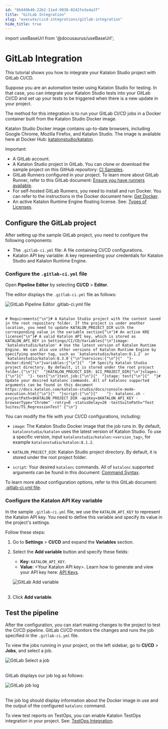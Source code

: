```yaml
---
id: "8b849b40-22b2-11ed-9930-0242fe3e4a3f"
title: "GitLab Integration"
slug: "execute/cicd-integrations/gitlab-integration"
hide_title: true
---
```

import useBaseUrl from '@docusaurus/useBaseUrl';


# <a id="id" class="anchor_top_offset"/><a id="ariaid-title1" class="anchor_top_offset"/>GitLab Integration

<p xmlns="http://www.w3.org/1999/xhtml" className="p">This tutorial shows you how to integrate your Katalon Studio project with GitLab CI/CD.</p> 
<p xmlns="http://www.w3.org/1999/xhtml" className="p">Suppose you are an automation tester using Katalon Studio for testing. In that case, you can integrate your Katalon Studio tests into your GitLab CI/CD and set up your tests to be triggered when there is a new update in your project.</p> 
<p xmlns="http://www.w3.org/1999/xhtml" className="p">The method for this integration is to run your GitLab CI/CD jobs in a Docker container built from the Katalon Studio Docker image.</p> 
<p xmlns="http://www.w3.org/1999/xhtml" className="p">Katalon Studio Docker image contains up-to-date browsers, including Google Chrome, Mozilla Firefox, and Katalon Studio. The image is available here at Docker Hub: <a className="xref j-external-link" href="https://hub.docker.com/r/katalonstudio/katalon/" target="_blank">katalonstudio/katalon</a>.</p> 
<div xmlns="http://www.w3.org/1999/xhtml" className="note important note_important"><span className="note__title">Important:</span> 
  <ul className="ul"><li className="li">A GitLab account.</li><li className="li">A Katalon Studio project in GitLab. You can clone or download the sample project on this GitHub repository: <a className="xref j-external-link" href="https://github.com/katalon-studio-samples/ci-samples" target="_blank">CI Samples</a>.</li><li className="li">GitLab Runners configured in your project. To learn more about GitLab Runner, refer to this GitLab document: <a className="xref j-external-link" href="https://docs.gitlab.com/ee/ci/quick_start/#ensure-you-have-runners-available" target="_blank">Ensure you have runners available</a>.</li><li className="li">For self-hosted GitLab Runners, you need to install and run Docker. You can refer to the instructions in the Docker document here: <a className="xref j-external-link" href="https://docs.docker.com/get-docker/" target="_blank">Get Docker</a>.</li><li className="li">An active Katalon Runtime Engine floating license. See: <a className="xref" href="/administer/katalon-studio-enterprise-and-katalon-runtime-engine-license/license-overview">Types of Licenses</a>.</li></ul>
</div>
    

## <a id="id_1" class="anchor_top_offset"/>Configure the GitLab project

    
      
<p xmlns="http://www.w3.org/1999/xhtml" className="p">After setting up the sample GitLab project, you need to   configure the following components:</p> 
      
<ul xmlns="http://www.w3.org/1999/xhtml" className="ul">   <li className="li">The <code className="ph codeph">.gitlab-ci.yml</code> file: A file containing CI/CD     configurations.</li>   <li className="li">Katalon API key variable: A key representing your credentials     for Katalon Studio and Katalon Runtime Engine.</li> </ul> 
    
          
      

### <a id="id_2" class="anchor_top_offset"/>Configure the <code xmlns="http://www.w3.org/1999/xhtml" className="ph codeph">.gitlab-ci.yml</code>  file

      
        
<p xmlns="http://www.w3.org/1999/xhtml" className="p">Open <strong className="ph b">Pipeline Editor</strong> by selecting   <strong className="ph b">CI/CD</strong> &gt; <strong className="ph b">Editor</strong>.</p> 
        
<p xmlns="http://www.w3.org/1999/xhtml" className="p">The editor displays the <code className="ph codeph">.gitlab-ci.yml</code> file as   follows:</p> 
        
<p xmlns="http://www.w3.org/1999/xhtml" className="p">   <img className="image" src={useBaseUrl("https://github.com/katalon-studio/docs-images/raw/master/katalon-studio/tutorials/continuous_integration_gitlab/GitLab-Pipeline-Editor.png")} alt="GitLab Pipeline Editor .gitlab-ci.yml file" /><br /><br /> </p> 
                  
<pre xmlns="http://www.w3.org/1999/xhtml" className="pre codeblock"><code># Requirements{"\n"}# A Katalon Studio project with the content saved in the root repository folder. If the project is under another location, you need to update KATALON_PROJECT_DIR with the corresponding value in the variable section{"\n"}# An active KRE license{"\n"}# A valid Katalon API key, which is stored as KATALON_API_KEY in Settings/CI/CD/Variables{"\n"}image: 'katalonstudio/katalon' # Use the latest version of Katalon Runtime Engine. We can also use other versions of Katalon Runtime Engine by specifying another tag, such as `katalonstudio/katalon:8.1.2` or `katalonstudio/katalon:8.3.0`{"\n"}services:{"\n"}{"  "}- docker:dind{"\n"}variables:{"\n"}{"  "}# Specify Katalon Studio project directory. By default, it is stored under the root project folder.{"\n"}{"  "}KATALON_PROJECT_DIR: $CI_PROJECT_DIR{"\n"}stages:{"\n"}{"  "}- test{"\n"}test_job:{"\n"}{"  "}stage: test{"\n"}{"  "}# Update your desired katalonc commands. All of katalonc supported arguments can be found in this document https://docs.katalon.com/katalon-studio/docs/console-mode-execution.html{"\n"}{"  "}script:{"\n"}{"    "}- katalonc.sh -projectPath=$KATALON_PROJECT_DIR -apiKey=$KATALON_API_KEY -browserType="Chrome" -retry=0 -statusDelay=20 -testSuitePath="Test Suites/TS_RegressionTest" {"\n"}</code></pre> 
                
<p xmlns="http://www.w3.org/1999/xhtml" className="p">You can modify the file with your CI/CD configurations,   including:</p> 
        
<ul xmlns="http://www.w3.org/1999/xhtml" className="ul">   <li className="li">     <p className="p">       <code className="ph codeph">image</code>: The Katalon Studio Docker image that the job       runs in. By default, <code className="ph codeph">katalonstudio/katalon</code> uses the       latest version of Katalon Studio. To use a specific version, input       <code className="ph codeph">katalonstudio/katalon:&lt;version_tag&gt;</code>, for example       <code className="ph codeph">katalonstudio/katalon:8.1.2</code>.</p>   </li>   <li className="li">     <p className="p">       <code className="ph codeph">KATALON_PROJECT_DIR</code>: Katalon Studio project       directory. By default, it is stored under the root project       folder.</p>   </li>   <li className="li">     <p className="p">       <code className="ph codeph">script</code>: Your desired <code className="ph codeph">katalonc</code>       commands. All of <code className="ph codeph">katalonc</code> supported arguments can be       found in this document: <a className="xref" href="/execute/katalon-runtime-engine/command-line-syntax-in-katalon-runtime-engine">Command         Syntax</a>.</p>   </li> </ul> 
        
<p xmlns="http://www.w3.org/1999/xhtml" className="p">To learn more about configuration options, refer to this GitLab   document: <a className="xref j-external-link" href="https://docs.gitlab.com/ee/ci/yaml/gitlab_ci_yaml.html" target="_blank">.gitlab-ci.yml     file</a>.</p> 
      
    

### <a id="id_3" class="anchor_top_offset"/>Configure the Katalon API Key variable

<p xmlns="http://www.w3.org/1999/xhtml" className="p">In the sample <code className="ph codeph">.gitlab-ci.yml</code> file, we use the   <code className="ph codeph">KATALON_API_KEY</code> to represent the Katalon API key. You   need to define this variable and specify its value in the project's   settings.</p> 
<p xmlns="http://www.w3.org/1999/xhtml" className="p">Follow these steps:</p> 
<ol xmlns="http://www.w3.org/1999/xhtml" className="ol"><li className="li">     <p className="p">Go to <strong className="ph b">Settings</strong> &gt; <strong className="ph b">CI/CD</strong> and       expand the <strong className="ph b">Variables</strong> section.</p>   </li><li className="li">     <p className="p">Select the <strong className="ph b">Add variable</strong> button and specify       these fields:</p>     <ul className="ul"><li className="li">         <strong className="ph b">Key</strong>: <code className="ph codeph">KATALON_API_KEY</code>.</li><li className="li">         <strong className="ph b">Value</strong>: &lt;Your Katalon API key&gt;. Learn how to generate and view your API key here: <a className="xref" href="/administer/settings/katalon-api-key-in-katalon-testops">API Keys</a>.</li></ul>     <p className="p">       <img className="image" src={useBaseUrl("https://github.com/katalon-studio/docs-images/raw/master/katalon-studio/tutorials/continuous_integration_gitlab/GitLab-Add-variable.png")} alt="GitLab Add variable" /><br /><br />     </p>   </li><li className="li">     <p className="p">Click <strong className="ph b">Add variable</strong>.</p>   </li></ol> 

## <a id="concept-7018" class="anchor_top_offset"/>Test the pipeline

<p xmlns="http://www.w3.org/1999/xhtml" className="p">After the configuration, you can start making changes to the   project to test the CI/CD pipeline. GitLab CI/CD monitors the   changes and runs the job specified in the   <code className="ph codeph">.gitlab-ci.yml</code> file.</p> 
<p xmlns="http://www.w3.org/1999/xhtml" className="p">To view the jobs running in your project, on the left sidebar,   go to <strong className="ph b">CI/CD</strong> &gt; <strong className="ph b">Jobs</strong>, and select   a job.</p> 
<p xmlns="http://www.w3.org/1999/xhtml" className="p"><img className="image" src={useBaseUrl("https://github.com/katalon-studio/docs-images/raw/master/katalon-studio/tutorials/continuous_integration_gitlab/GitLab-Select-a-job.png")} alt="GitLab Select a job" /><br /><br /></p> 
<p xmlns="http://www.w3.org/1999/xhtml" className="p">GitLab displays our job log as follows:</p> 
<p xmlns="http://www.w3.org/1999/xhtml" className="p"><img className="image" src={useBaseUrl("https://github.com/katalon-studio/docs-images/raw/master/katalon-studio/tutorials/continuous_integration_gitlab/Gitlab-CI-log.png")} alt="GitLab job log" /><br /><br /></p> 
<p xmlns="http://www.w3.org/1999/xhtml" className="p">The job log should display information about the Docker image in   use and the output of the configured <code className="ph codeph">katalonc</code>   command.</p> 
<p xmlns="http://www.w3.org/1999/xhtml" className="p">To view test reports on TestOps, you can enable Katalon TestOps   integration in your project. See: <a className="xref" href="/get-started/set-up-your-workspace/integrate-katalon-testops-with-katalon-studio">TestOps     Integration</a>.</p> 
